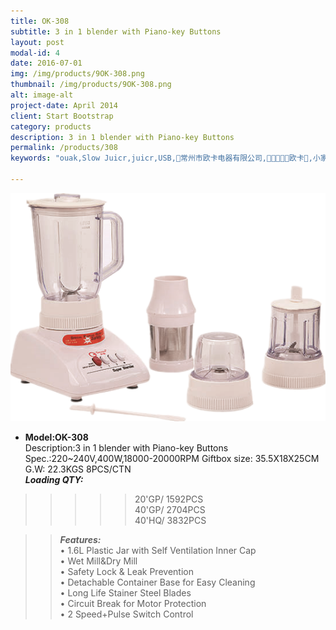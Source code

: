 ```yaml
---
title: OK-308
subtitle: 3 in 1 blender with Piano-key Buttons
layout: post
modal-id: 4
date: 2016-07-01
img: /img/products/9OK-308.png
thumbnail: /img/products/9OK-308.png
alt: image-alt
project-date: April 2014
client: Start Bootstrap
category: products
description: 3 in 1 blender with Piano-key Buttons         
permalink: /products/308    
keywords: "ouak,Slow Juicr,juicr,USB,常州市欧卡电器有限公司,欧卡,小家电,榨汁机,慢磨机,原汁机"
   
---
```

<div>
<img src="/img/products/9OK-308.png"  class="img-responsive img-centered"/>
</div>

- **Model:OK-308**       
   Description:3 in 1 blender with Piano-key Buttons  
Spec.:220~240V,400W,18000-20000RPM
Giftbox size: 35.5X18X25CM    
G.W: 22.3KGS   8PCS/CTN  
**_Loading QTY:_**    
 >>>>>20'GP/  1592PCS  
       40'GP/  2704PCS  
       40'HQ/  3832PCS

 >> **_Features:_**    
 • 1.6L Plastic Jar with Self Ventilation Inner Cap  
• Wet Mill&Dry Mill  
• Safety Lock & Leak Prevention   
• Detachable Container Base for Easy Cleaning  
• Long Life Stainer Steel Blades  
• Circuit Break for Motor Protection   
• 2 Speed+Pulse Switch Control
